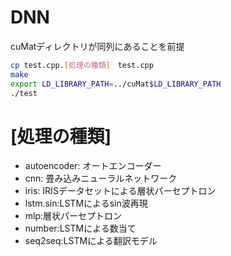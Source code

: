 # DNN
cuMatディレクトリが同列にあることを前提
```bash
cp test.cpp.[処理の種類]　test.cpp
make
export LD_LIBRARY_PATH=../cuMat$LD_LIBRARY_PATH
./test
```

# [処理の種類]
* autoencoder: オートエンコーダー
* cnn: 畳み込みニューラルネットワーク
* iris: IRISデータセットによる層状パーセプトロン
* lstm.sin:LSTMによるsin波再現
* mlp:層状パーセプトロン
* number:LSTMによる数当て
* seq2seq:LSTMによる翻訳モデル
